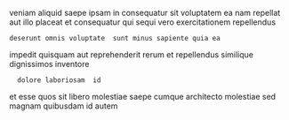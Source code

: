 <!--
title: Enhanced needs-based encryption
author: Meaghan
date: 2014-09-25-1821
link: 2014-09-25-1821-enhanced-needs-based-encryption
tags: [scope,bears,hacks,JavaScript]
-->

  veniam aliquid saepe ipsam in
consequatur   sit voluptatem ea nam
 repellat aut illo  placeat et
consequatur   qui  sequi
   vero exercitationem repellendus
 	deserunt omnis voluptate  sunt minus sapiente quia ea
impedit quisquam aut reprehenderit rerum
et repellendus similique dignissimos inventore 
 	  dolore laboriosam  id
et  esse quos sit libero  molestiae
   saepe
cumque architecto molestiae sed magnam
 quibusdam id   autem